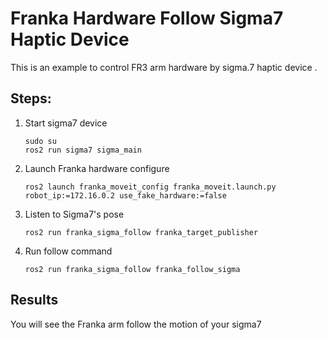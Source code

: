 # Franka Hardware Follow Sigma7 Haptic Device

This is an example to control FR3 arm hardware by sigma.7 haptic device .

## Steps:

1. Start sigma7 device
   ```
   sudo su
   ros2 run sigma7 sigma_main
   ```
2. Launch Franka hardware configure
   ```
   ros2 launch franka_moveit_config franka_moveit.launch.py robot_ip:=172.16.0.2 use_fake_hardware:=false
   ```
3. Listen to Sigma7's pose
   ```
   ros2 run franka_sigma_follow franka_target_publisher 

   ```
4. Run follow command
   ```
   ros2 run franka_sigma_follow franka_follow_sigma
   ```

## Results

You will see the Franka arm follow the motion of your sigma7
